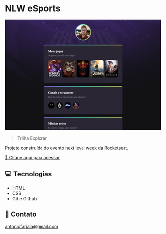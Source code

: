 # NLW eSports 

![preview](./.github/preview.png)

> Trilha Explorer

Projeto construído do evento next level week da Rocketseat.

[ 🔗 Clique aqui para acessar](https://antoniofarjala.github.io/NLW-Rockeseat)

## 💻 Tecnologias

- HTML
- CSS
- Git e Github


## 📧 Contato

antoniofarjala@gmail.com